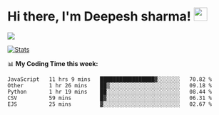 # Hi there, I'm Deepesh sharma! <img src="https://raw.githubusercontent.com/MartinHeinz/MartinHeinz/master/wave.gif" width="30px">

![](https://camo.githubusercontent.com/992babdffd8c74a1502de375fbdf7e4d54773242/68747470733a2f2f6d656469612e67697068792e636f6d2f6d656469612f53576f536b4e36447854737a71494b4571762f67697068792e676966)

[![Stats](https://github-readme-stats.vercel.app/api?username=deepeshhsharma&show_icons=true&theme=radical)](https://github-readme-stats.vercel.app/api?username=deepeshhsharma&show_icons=true&theme=radical)&nbsp; &nbsp; &nbsp; &nbsp; &nbsp; &nbsp; &nbsp; &nbsp; &nbsp; &nbsp; 

📊 **My Coding Time this week:**
<!--START_SECTION:waka-->
```text
JavaScript   11 hrs 9 mins   █████████████████▓░░░░░░░   70.82 % 
Other        1 hr 26 mins    ██▒░░░░░░░░░░░░░░░░░░░░░░   09.18 % 
Python       1 hr 19 mins    ██░░░░░░░░░░░░░░░░░░░░░░░   08.44 % 
CSV          59 mins         █▓░░░░░░░░░░░░░░░░░░░░░░░   06.31 % 
EJS          25 mins         ▓░░░░░░░░░░░░░░░░░░░░░░░░   02.67 % 
```
<!--END_SECTION:waka-->
